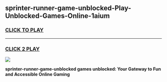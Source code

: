 
## sprinter-runner-game-unblocked-Play-Unblocked-Games-Online-1aium
<h3>
<a href="https://premium76.site?title=sprinter-runner-game-unblocked&ref=25A">CLICK TO PLAY</a></h3>
<hr>

<h3>
<a href="https://premium76.site?title=sprinter-runner-game-unblocked&ref=25A">CLICK 2 PLAY</a>
  
</h3>

<a href="https://premium76.site?title=sprinter-runner-game-unblocked&ref=25A"><img src="https://clearcache.store/games.png"></a>


**sprinter-runner-game-unblocked games unblocked: Your Gateway to Fun and Accessible Online Gaming**
